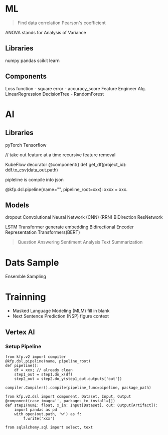 # ML

> Find data correlation
Pearson's coefficient

ANOVA stands for Analysis of Variance


## Libraries
numpy
pandas
scikit learn

## Components
Loss function
    - square error
    - accuracy_score
Feature Engineer
Alg.
    LinearRegression
    DecisionTree
        - RandomForest

# AI
## Libraries
pyTorch
Tensorflow


// take out feature at a time
recursive feature removal

KubeFlow decorator
@component()
def get_df(project_id):
	ddf.to_csv(data_out.path)

pipleline is compile into json

@kfp.dsl.pipeline(name="", pipeline_root=xxx):
	xxxx = xxx.

## Models
dropout
Convolutional Neural Network (CNN)
(RRN)
BiDirection
ResNetwork

LSTM
Transformer generate embedding
Bidirectional Encoder Representation Transformers(BERT)
> Question Answering
> Sentiment Analysis
> Text Summarization

# Dats Sample
Ensemble Sampling

# Trainning
- Masked Language Modeling (MLM) fill in blank
- Next Sentence Prediction (NSP) figure context

## Vertex AI
### Setup Pipeline
```
from kfp.v2 import compiler
@kfp.dsl.pipeline(name, pipeline_root)
def pipeline():
    df = xxx; // already clean
    step1_out = step1.do_x(df)
    step2_out = step2.do_y(step1_out.outputs['out'])

compiler.Compiler().compile(pipeline_func=pipeline, package_path)
```

```
from kfp.v2.dsl import component, Dataset, Input, Output
@component(case_image='', packages_to_install=[])
def step1(num1: float, x_in: Input[Dataset], out: Output[Artifact]):
    import pandas as pd
    with open(out.path, 'w') as f:
        f.write('xxx')

from sqlalchemy.sql import select, text
```